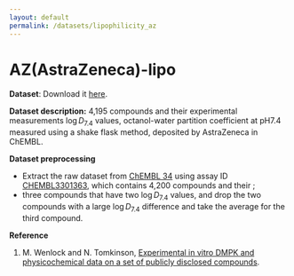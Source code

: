 ```yaml
---
layout: default
permalink: /datasets/lipophilicity_az
---
```


<script id="MathJax-script" async src="https://cdn.jsdelivr.net/npm/mathjax@3/es5/tex-mml-chtml.js"></script>


# AZ(AstraZeneca)-lipo

**Dataset**: Download it [here](/ADMET/datasets/lipophilicity_AstraZeneca.csv). 

**Dataset description:** 4,195 compounds and their experimental measurements $\log D_{7.4}$ values, octanol-water partition coefficient at pH7.4 measured using a shake flask method, deposited by AstraZeneca in ChEMBL. 

**Dataset preprocessing** 

- Extract the raw dataset from [ChEMBL 34](https://ftp.ebi.ac.uk/pub/databases/chembl/ChEMBLdb/releases/chembl_34/) using assay ID [CHEMBL3301363](https://www.ebi.ac.uk/chembl/explore/assay/CHEMBL3301363), which contains 4,200 compounds and their ; 
- three compounds that have two $\log D_{7.4}$ values, and drop the two compounds with a large $\log D_{7.4}$ difference and take the average for the third compound.

**Reference**

1. M. Wenlock and N. Tomkinson, [Experimental in vitro DMPK and physicochemical data on a set of publicly disclosed compounds](https://doi.org/10.6019/CHEMBL3301361).
